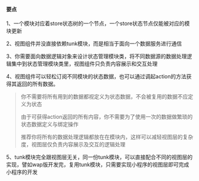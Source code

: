 #### 要点

1、一个模块对应着store状态树的一个节点，一个store状态节点仅能被对应的模块更新

2、视图组件并没直接依赖tunk模块，而是相当于面向一个数据服务进行通信

3、你需要面向数据逻辑对象来设计状态管理模块类，将不同数据源的数据处理逻辑集中到状态管理模块类里，视图组件只负责内容展示和交互处理

4、视图组件可以轻松订阅不同模块的状态数据，也可以通过调起action的方法获得其返回的所有数据。

> 你不需要将所有用到的数据都视定义为状态数据，不会被复用的数据不应定义为状态 
> 
> 由于可获得action返回的所有内容，你不需要为了使用一次的数据做繁琐的状态数据定义与绑定操作
> 
> 推荐你将所有的数据处理逻辑都放在在模块内，这样可以减轻视图层的复杂度，视图层仅负责内容展示及交互的逻辑处理
> 

5、tunk模块完全跟视图层无关，同一份tunk模块，可以直接配合不同的视图层的实现，譬如wap版开发完，复用tunk模块，只需要实现小程序的视图层即可完成小程序的开发